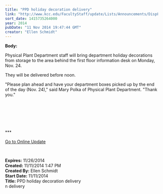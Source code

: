 ```yaml
---
title: "PPD holiday decoration delivery"
link: "http://www.kcc.edu/FacultyStaff/update/Lists/Announcements/DispForm.aspx?ID=1722"
sort_date: 1415735264000
year: 2014
pubDate: "11 Nov 2014 19:47:44 GMT"
creator: "Ellen Schmidt"
---
```


<div><b>Body:</b> <div class="ExternalClass23CDFFE89F86438DBB5916C461C83302"><p>​Physical Plant Department staff will bring department holiday decorations from storage to the area behind the first floor information desk on Monday, Nov. 24.</p>
<p>They will be delivered before noon.</p>
<p>&quot;Please plan ahead and have your department boxes picked up by the end of the day (Nov. 24),&quot; said Mary Polka of Physical Plant Department. &quot;Thank you.&quot;</p>
<p> </p>
<p> </p>
<p> </p>
<p>***</p>
<p><a href="/update">Go to Online Update</a></p>
<p> </p></div></div>
<div><b>Expires:</b> 11/26/2014</div>
<div><b>Created:</b> 11/11/2014 1:47 PM</div>
<div><b>Created By:</b> Ellen Schmidt</div>
<div><b>Start Date:</b> 11/11/2014</div>
<div><b>Title:</b> PPD holiday decoration delivery</div>
n delivery </div>
